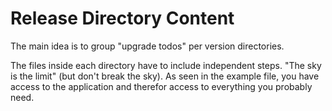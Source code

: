 # Release Directory Content

The main idea is to group "upgrade todos" per version directories.

The files inside each directory have to include independent steps.
"The sky is the limit" (but don't break the sky). As seen in the example file, you have access to the application and therefor access to everything you probably need.
